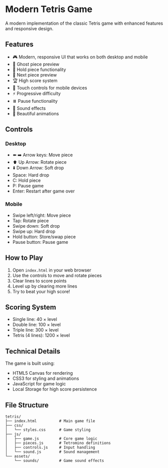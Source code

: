 # Modern Tetris Game

A modern implementation of the classic Tetris game with enhanced features and responsive design.

## Features

- 🎮 Modern, responsive UI that works on both desktop and mobile
- 👻 Ghost piece preview
- 🔄 Hold piece functionality
- 🎯 Next piece preview
- 🏆 High score system
- 📱 Touch controls for mobile devices
- ⚡ Progressive difficulty
- ⏸️ Pause functionality
- 🎵 Sound effects
- 🌈 Beautiful animations

## Controls

### Desktop
- ⬅️ ➡️ Arrow keys: Move piece
- ⬆️ Up Arrow: Rotate piece
- ⬇️ Down Arrow: Soft drop
- Space: Hard drop
- C: Hold piece
- P: Pause game
- Enter: Restart after game over

### Mobile
- Swipe left/right: Move piece
- Tap: Rotate piece
- Swipe down: Soft drop
- Swipe up: Hard drop
- Hold button: Store/swap piece
- Pause button: Pause game

## How to Play

1. Open `index.html` in your web browser
2. Use the controls to move and rotate pieces
3. Clear lines to score points
4. Level up by clearing more lines
5. Try to beat your high score!

## Scoring System

- Single line: 40 × level
- Double line: 100 × level
- Triple line: 300 × level
- Tetris (4 lines): 1200 × level

## Technical Details

The game is built using:
- HTML5 Canvas for rendering
- CSS3 for styling and animations
- JavaScript for game logic
- Local Storage for high score persistence

## File Structure

```
tetris/
├── index.html          # Main game file
├── css/
│   └── styles.css      # Game styling
├── js/
│   ├── game.js         # Core game logic
│   ├── pieces.js       # Tetromino definitions
│   ├── controls.js     # Input handling
│   └── sound.js        # Sound management
└── assets/
    └── sounds/         # Game sound effects
```
